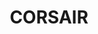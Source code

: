 ---
facebook: https://facebook.com/Corsair
googleplus: https://plus.google.com/+corsair/
images:
- corsair-ar21.svg
- corsair-icon.svg
instagram: https://instagram.com/corsair
logohandle: corsair
sort: corsair
title: CORSAIR
twitter: https://x.com/Corsair
website: https://www.corsair.com/us/en/
youtube: https://youtube.com/user/CorsairMemoryInc
---